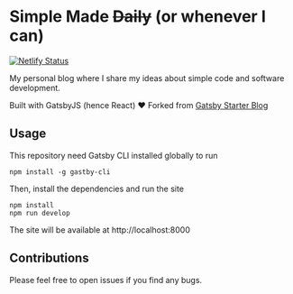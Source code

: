 # Simple Made ~~Daily~~ (or whenever I can)
[![Netlify Status](https://api.netlify.com/api/v1/badges/494bc11f-1de7-4373-93d9-a36071e2c245/deploy-status)](https://app.netlify.com/sites/caioferreira-personal-blog/deploys)

My personal blog where I share my ideas about simple code and software development.

Built with GatsbyJS (hence React) :heart:
Forked from [Gatsby Starter Blog](https://github.com/gatsbyjs/gatsby-starter-blog)

## Usage
This repository need Gatsby CLI installed globally to run
```
npm install -g gastby-cli
```
Then, install the dependencies and run the site
```
npm install
npm run develop
``` 
The site will be available at http://localhost:8000

## Contributions
Please feel free to open issues if you find any bugs.
